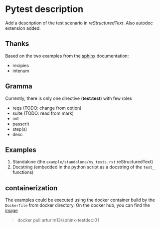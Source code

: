 # Pytest description

Add a description of the test scenario in *reStructuredText*. Also
autodoc extension added.

## Thanks

Based on the two examples from the
[sphinx](https://www.sphinx-doc.org/en/master/development/tutorials/index.html) documentation:
+ recipies
+ intenum

## Gramma

Currently, there is only one directive (**test:test**) with few roles
- reqs (TODO: change from option)
- suite (TODO: read from mark)
- init
- passcrit
- step(s)
- desc

## Examples

1. Standalone (the `example/standalone/my_tests.rst` reStructuredText)
1. Docstring (embedded in the python script as a docstring of the
	`test_` functions)

## containerization

The examples could be executed using the docker container build by the `Dockerfile` from docker directory. On the docker hub, you can find the [image](https://hub.docker.com/repository/docker/arturim13/sphinx-testdec)

> docker pull arturim13/sphinx-testdec:01
